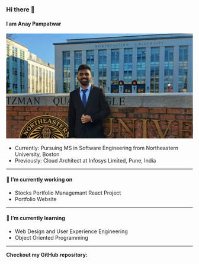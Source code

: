 ### Hi there 👋

<!--
**Anay-Pampatwar/Anay-Pampatwar** is a ✨ _special_ ✨ repository because its `README.md` (this file) appears on your GitHub profile.

Here are some ideas to get you started:

- 🔭 I’m currently working on ...
- 🌱 I’m currently learning ...
- 👯 I’m looking to collaborate on ...
- 🤔 I’m looking for help with ...
- 💬 Ask me about ...
- 📫 How to reach me: ...
- 😄 Pronouns: ...
- ⚡ Fun fact: ...
-->
#### I am Anay Pampatwar

![Anay Pampatwar](https://raw.githubusercontent.com/Anay-Pampatwar/Anay-Pampatwar/main/github.jpg)


- Currently: Pursuing MS in Software Engineering from Northeastern University, Boston
- Previously: Cloud Architect at Infosys Limited, Pune, India
---
#### 🔭 I’m currently working on

- Stocks Portfolio Managemant React Project
- Portfolio Website


---
#### 🌱 I’m currently learning
- Web Design and User Experience Engineering
- Object Oriented Programming

---

__Checkout my GitHub repository:__

<div>
<p>
<a href="https://github.com/Anay-Pampatwar/CSYE6200Lab"></a>
</p>
</div>


